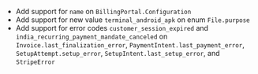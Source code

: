* Add support for `name` on `BillingPortal.Configuration`
* Add support for new value `terminal_android_apk` on enum `File.purpose`
* Add support for error codes `customer_session_expired` and `india_recurring_payment_mandate_canceled` on `Invoice.last_finalization_error`, `PaymentIntent.last_payment_error`, `SetupAttempt.setup_error`, `SetupIntent.last_setup_error`, and `StripeError`